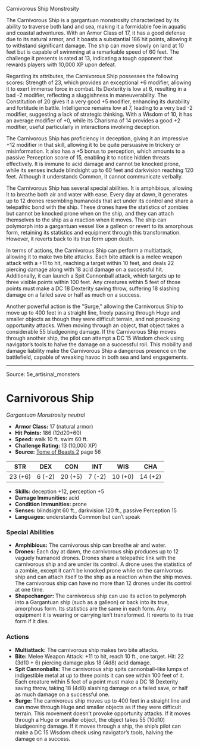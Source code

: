 <MonsterName/>Carnivorous Ship</MonsterName>
<CreatureType/>Monstrosity</CreatureType>

<summary>The Carnivorous Ship is a gargantuan monstrosity characterized by its ability to traverse both land and sea, making it a formidable foe in aquatic and coastal adventures. With an Armor Class of 17, it has a good defense due to its natural armor, and it boasts a substantial 186 hit points, allowing it to withstand significant damage. The ship can move slowly on land at 10 feet but is capable of swimming at a remarkable speed of 60 feet. The challenge it presents is rated at 13, indicating a tough opponent that rewards players with 10,000 XP upon defeat. </summary>

<detail>

Regarding its attributes, the Carnivorous Ship possesses the following scores: Strength of 23, which provides an exceptional +6 modifier, allowing it to exert immense force in combat. Its Dexterity is low at 6, resulting in a bad -2 modifier, reflecting a sluggishness in maneuverability. The Constitution of 20 gives it a very good +5 modifier, enhancing its durability and fortitude in battle. Intelligence remains low at 7, leading to a very bad -2 modifier, suggesting a lack of strategic thinking. With a Wisdom of 10, it has an average modifier of +0, while its Charisma of 14 provides a good +2 modifier, useful particularly in interactions involving deception.

The Carnivorous Ship has proficiency in deception, giving it an impressive +12 modifier in that skill, allowing it to be quite persuasive in trickery or misinformation. It also has a +5 bonus to perception, which amounts to a passive Perception score of 15, enabling it to notice hidden threats effectively. It is immune to acid damage and cannot be knocked prone, while its senses include blindsight up to 60 feet and darkvision reaching 120 feet. Although it understands Common, it cannot communicate verbally.

The Carnivorous Ship has several special abilities. It is amphibious, allowing it to breathe both air and water with ease. Every day at dawn, it generates up to 12 drones resembling humanoids that act under its control and share a telepathic bond with the ship. These drones have the statistics of zombies but cannot be knocked prone when on the ship, and they can attach themselves to the ship as a reaction when it moves. The ship can polymorph into a gargantuan vessel like a galleon or revert to its amorphous form, retaining its statistics and equipment through this transformation. However, it reverts back to its true form upon death.

In terms of actions, the Carnivorous Ship can perform a multiattack, allowing it to make two bite attacks. Each bite attack is a melee weapon attack with a +11 to hit, reaching a target within 10 feet, and deals 22 piercing damage along with 18 acid damage on a successful hit. Additionally, it can launch a Spit Cannonball attack, which targets up to three visible points within 100 feet. Any creatures within 5 feet of those points must make a DC 18 Dexterity saving throw, suffering 18 slashing damage on a failed save or half as much on a success. 

Another powerful action is the "Surge," allowing the Carnivorous Ship to move up to 400 feet in a straight line, freely passing through Huge and smaller objects as though they were difficult terrain, and not provoking opportunity attacks. When moving through an object, that object takes a considerable 55 bludgeoning damage. If the Carnivorous Ship moves through another ship, the pilot can attempt a DC 15 Wisdom check using navigator’s tools to halve the damage on a successful roll. This mobility and damage liability make the Carnivorous Ship a dangerous presence on the battlefield, capable of wreaking havoc in both sea and land engagements.</detail>



---

Source: 5e_artisinal_monsters

# Carnivorous Ship

*Gargantuan* *Monstrosity* *neutral*

- **Armor Class:** 17 (natural armor)
- **Hit Points:** 186 (12d20+60)
- **Speed:** walk 10 ft. swim 60 ft.
- **Challenge Rating:** 13 (10,000 XP)
- **Source:** [Tome of Beasts 2](https://koboldpress.com/kpstore/product/tome-of-beasts-2-for-5th-edition) page 56

| STR | DEX | CON | INT | WIS | CHA |
| --- | --- | --- | --- | --- | --- |
| 23 (+6) | 6 (-2) | 20 (+5) | 7 (-2) | 10 (+0) | 14 (+2) |

- **Skills:** deception +12, perception +5
- **Damage Immunities:** acid
- **Condition Immunities:** prone
- **Senses:** blindsight 60 ft., darkvision 120 ft., passive Perception 15
- **Languages:** understands Common but can’t speak

### Special Abilities

- **Amphibious:** The carnivorous ship can breathe air and water.
- **Drones:** Each day at dawn, the carnivorous ship produces up to 12 vaguely humanoid drones. Drones share a telepathic link with the carnivorous ship and are under its control. A drone uses the statistics of a zombie, except it can’t be knocked prone while on the carnivorous ship and can attach itself to the ship as a reaction when the ship moves. The carnivorous ship can have no more than 12 drones under its control at one time.
- **Shapechanger:** The carnivorous ship can use its action to polymorph into a Gargantuan ship (such as a galleon) or back into its true, amorphous form. Its statistics are the same in each form. Any equipment it is wearing or carrying isn’t transformed. It reverts to its true form if it dies.

### Actions

- **Multiattack:** The carnivorous ship makes two bite attacks.
- **Bite:** Melee Weapon Attack: +11 to hit, reach 10 ft., one target. Hit: 22 (3d10 + 6) piercing damage plus 18 (4d8) acid damage.
- **Spit Cannonballs:** The carnivorous ship spits cannonball-like lumps of indigestible metal at up to three points it can see within 100 feet of it. Each creature within 5 feet of a point must make a DC 18 Dexterity saving throw, taking 18 (4d8) slashing damage on a failed save, or half as much damage on a successful one.
- **Surge:** The carnivorous ship moves up to 400 feet in a straight line and can move through Huge and smaller objects as if they were difficult terrain. This movement doesn’t provoke opportunity attacks. If it moves through a Huge or smaller object, the object takes 55 (10d10) bludgeoning damage. If it moves through a ship, the ship’s pilot can make a DC 15 Wisdom check using navigator’s tools, halving the damage on a success.




